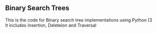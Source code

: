 ## Binary Search Trees
This is the code for Binary search tree implementations using Python (3 </br>
It includes Insertion, Deleteion and Traversal
